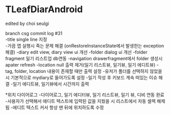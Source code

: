 TLeafDiarAndroid
================
edited by choi seulgi

branch csg
commit log 
#31		
-title single line 지정	
-가끔 앱 실행시 죽는 문제 해결 (onRestoreInstanceState에서 발생한는 exception 해결)
-diary edit view, diary view ui 개선
-folder dialog ui 개선
-folder fragment 일기 리스트업 db연동
-navigation drawerfragment에서 folder 생성시 apater refresh
-location null 출력 제거(일기 리스트뷰, 일기뷰, 일기 에디트뷰)
-tag, folder, location 내용이 존재할 때만 출력 설정
-유저가 폴더를 선택하지 않았을 시 기본적으로 mydiary로 들어가도록 설정
-일기 작성 후 키보드 계속 떠있는 이슈 해결
-일기 에디트뷰, 일기뷰에서 시간까지 출력

*위치 다이어로그
-다이어로그, 일기 에디터뷰, 일기 리스트뷰, 일기 뷰, 디비 연동 완료
-사용자가 선택해서 에디트 텍스트에 입력된 값을 지웠을 시 리스트에서 자동 셀렉 해제됨
-에디트 텍스트 커서 항상 맨 뒤에 위치하도록 수정


